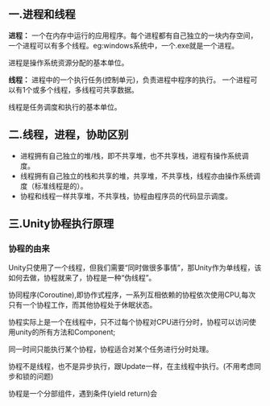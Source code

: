 ## 一.进程和线程

**进程：**
一个在内存中运行的应用程序。每个进程都有自己独立的一块内存空间，一个进程可以有多个线程。eg:windows系统中，一个.exe就是一个进程。

进程是操作系统资源分配的基本单位。

**线程：**
进程中的一个执行任务(控制单元)，负责进程中程序的执行。
一个进程可以有1个或多个线程，多线程可共享数据。

线程是任务调度和执行的基本单位。

## 二.线程，进程，协助区别

+ 进程拥有自己独立的堆/栈，即不共享堆，也不共享栈，进程有操作系统调度。
+ 线程拥有自己独立的栈和共享的堆，共享堆，不共享栈，线程亦由操作系统调度（标准线程是的）。
+ 协程和线程一样共享堆，不共享栈，协程由程序员的代码显示调度。

## 三.Unity协程执行原理

### 协程的由来

Unity只使用了一个线程，但我们需要“同时做很多事情”，那Unity作为单线程，该如何去做，协程就来了，协程是一种“伪线程”。

协同程序(Coroutine),即协作式程序，一系列互相依赖的协程依次使用CPU,每次只有一个协程工作，而其他协程处于休眠状态。

协程实际上是一个在线程中，只不过每个协程对CPU进行分时，协程可以访问使用unity的所有方法和Component;

同一时间只能执行某个协程，协程适合对某个任务进行分时处理。

协程不是线程，也不是异步执行，跟Update一样，在主线程中执行。(不用考虑同步和锁的问题)

协程是一个分部组件，遇到条件(yield return)会